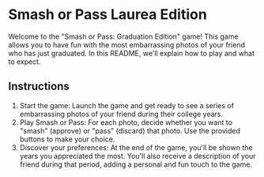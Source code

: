 # Smash or Pass Laurea Edition

Welcome to the "Smash or Pass: Graduation Edition" game! This game allows you to have fun with the most embarrassing photos of your friend who has just graduated. In this README, we'll explain how to play and what to expect.

## Instructions
1. Start the game: Launch the game and get ready to see a series of embarrassing photos of your friend during their college years.
2. Play Smash or Pass: For each photo, decide whether you want to "smash" (approve) or "pass" (discard) that photo. Use the provided buttons to make your choice.
3. Discover your preferences: At the end of the game, you'll be shown the years you appreciated the most. You'll also receive a description of your friend during that period, adding a personal and fun touch to the game.
